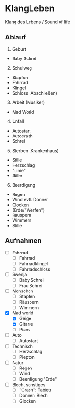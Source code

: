 # KlangLeben
Klang des Lebens / Sound of life

## Ablauf
1. Geburt
  - Baby Schrei
2. Schulweg
  - Stapfen
  - Fahrrad
  - Klingel
  - Schloss (Abschließen)
3. Arbeit (Musiker)
  - Mad World
4. Unfall
  - Autostart
  - Autocrash
  - Schrei
5. Sterben (Krankenhaus)
  - Stille
  - Herzschlag
  - "Linie"
  - Stille
6. Beerdigung
  - Regen
  - Wind evtl. Donner
  - Glocken
  - (Erde/"Werfen")
  - Räuspern
  - Wimmern
  - Stille

## Aufnahmen
- [ ] Fahrrad
  - [ ] Fahrrad
  - [ ] Fahrradklingel
  - [ ] Fahrradschloss
- [ ] Swenja
  - [ ] Baby Schrei
  - [ ] Frau Schrei
- [ ] Menschen
  - [ ] Stapfen
  - [ ] Räuspern
  - [ ] Wimmern
- [x] Mad world
  - [x] Geige
  - [x] Gitarre
  - [ ] Piano
- [ ] Auto
  - [ ] Autostart
- [ ] Technisch
  - [ ] Herzschlag
  - [ ] Piepton
- [ ] Natur
  - [ ] Regen
  - [ ] Wind
  - [ ] Beerdigung "Erde"
- [ ] Blech, sonstiges
  - [ ] "Crash": Tablett
  - [ ] Donner: Blech
  - [ ] Glocken
